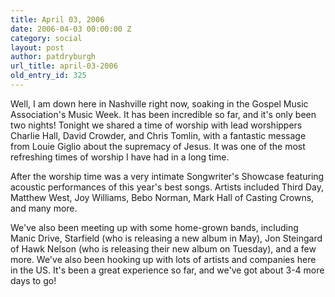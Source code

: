 ```yaml
---
title: April 03, 2006
date: 2006-04-03 00:00:00 Z
category: social
layout: post
author: patdryburgh
url_title: april-03-2006
old_entry_id: 325
---
```


Well, I am down here in Nashville right now, soaking in the Gospel Music Association's Music Week.  It has been incredible so far, and it's only been two nights!  Tonight we shared a time of worship with lead worshippers Charlie Hall, David Crowder, and Chris Tomlin, with a fantastic message from Louie Giglio about the supremacy of Jesus.  It was one of the most refreshing times of worship I have had in a long time. 

After the worship time was a very intimate Songwriter's Showcase featuring acoustic performances of this year's best songs.  Artists included Third Day, Matthew West, Joy Williams, Bebo Norman, Mark Hall of Casting Crowns, and many more.

We've also been meeting up with some home-grown bands, including Manic Drive, Starfield (who is releasing a new album in May), Jon Steingard of Hawk Nelson (who is releasing their new album on Tuesday), and a few more.  We've also been hooking up with lots of artists and companies here in the US.  It's been a great experience so far, and we've got about 3-4 more days to go!